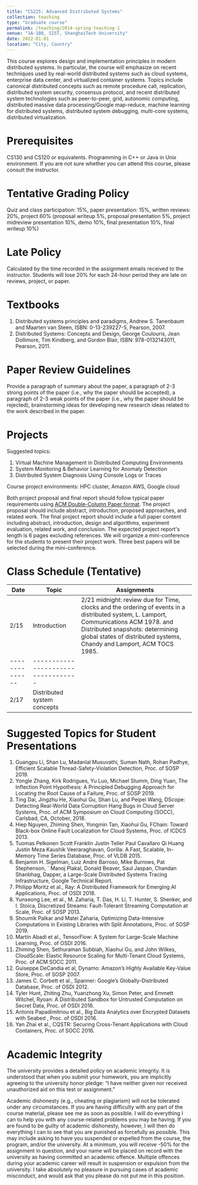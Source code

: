 ```yaml
---
title: "CS225: Advanced Distributed Systems"
collection: teaching
type: "Graduate course"
permalink: /teaching/2014-spring-teaching-1
venue: "1A-108, SIST, ShanghaiTech University"
date: 2022-01-01
location: "City, Country"
---
```


This course explores design and implementation principles in modern distributed systems. In particular, the course will emphasize on recent techniques used by real-world distributed systems such as cloud systems, enterprise data center, and virtualized container systems. Topics include canonical distributed concepts such as remote procedure call, replication, distributed system security, consensus protocol, and recent distributed system technologies such as peer-to-peer, grid, autonomic computing, distributed massive data processing/Google map-reduce, machine learning for distributed systems, distributed system debugging, multi-core systems, distributed virtualization.

Prerequisites
======
CS130 and CS120 or equivalents. Programming in C++ or Java in Unix environment. If you are not sure whether you can attend this course, please consult the instructor.

Tentative Grading Policy
======
Quiz and class participation: 15%, paper presentation: 15%, written reviews: 20%, project 60% (proposal writeup 5%, proposal presentation 5%, project midreview presentation 10%, demo 10%, final presentation 10%, final writeup 10%)

Late Policy
======
Calculated by the time recorded in the assignment emails received to the instructor. Students will lose 20% for each 24-hour period they are late on reviews, project, or paper.

Textbooks
======
1. Distributed systems principles and paradigms, Andrew S. Tanenbaum and Maarten van Steen, ISBN: 0-13-239227-5, Pearson, 2007.
2. Distributed Systems: Concepts and Design, George Coulouris, Jean Dollimore, Tim Kindberg, and Gordon Blair, ISBN: 978-0132143011, Pearson, 2011.

Paper Review Guidelines
======
Provide a paragraph of summary about the paper, a paragraph of 2-3 strong points of the paper (i.e., why the paper should be accepted), a paragraph of 2-3 weak points of the paper (i.e., why the paper should be rejected),  brainstorming ideas for developing new research ideas related to the work described in the paper.

Projects
======
Suggested topics:
1. Virtual Machine Management in Distributed Computing Environments
2. System Monitoring & Behavior Learning for Anomaly Detection
3. Distributed System Diagnosis Using Console Logs or Traces

Course project environments: HPC cluster, Amazon AWS, Google cloud

Both project proposal and final report should follow typical paper requirements using [ACM Double-Column Paper format](https://www.acm.org/publications/authors/submissions). The project proposal should include abstract, introduction, proposed approaches, and related work. The final project report should include a full paper content including abstract, introduction, design and algorithms, experiment evaluation, related work, and conclusion. The expected project report's length is 6 pages excluding references. We will organize a mini-conference for the students to present their project work. Three best papers will be selected during the mini-conference.

Class Schedule (Tentative)
======

| Date         | Topic                            | Assignments |
|--------------|----------------------------------|-------------|
| 2/15         | Introduction                     | 2/21 midnight: review due for Time, clocks and the ordering of events in a distributed system, L. Lamport, Communications ACM 1978. and Distributed snapshots: determining global states of distributed systems, Chandy and Lamport, ACM TOCS 1985.         |
|--------------|----------------------------------|             |
| 2/17         | Distributed system concepts      |          |


Suggested Topics for Student Presentations
======
1. Guangpu Li, Shan Lu, Madanlal Musuvathi, Suman Nath, Rohan Padhye, Efficient Scalable Thread-Safety-Violation Detection, Proc. of SOSP 2019. 
2. Yongle Zhang, Kirk Rodrigues, Yu Luo, Michael Stumm, Ding Yuan, The Inflection Point Hypothesis: A Principled Debugging Approach for Locating the Root Cause of a Failure, Proc. of SOSP 2019. 
3. Ting Dai, Jingzhu He, Xiaohui Gu, Shan Lu, and Peipei Wang, DScope: Detecting Real-World Data Corruption Hang Bugs in Cloud Server Systems, Proc. of ACM Symposium on Cloud Computing (SOCC), Carlsbad, CA, October, 2018. 
4. Hiep Nguyen, Zhiming Shen, Yongmin Tan, Xiaohui Gu, FChain: Toward Black-box Online Fault Localization for Cloud Systems, Proc. of ICDCS 2013. 
5. Tuomas Pelkonen Scott Franklin Justin Teller Paul Cavallaro Qi Huang Justin Meza Kaushik Veeraraghavan, Gorilla: A Fast, Scalable, In-Memory Time Series Database, Proc. of VLDB 2015. 
6. Benjamin H. Sigelman, Luiz Andre Barroso, Mike Burrows, Pat Stephenson, ´ Manoj Plakal, Donald Beaver, Saul Jaspan, Chandan Shanbhag, Dapper, a Large-Scale Distributed Systems Tracing Infrastructure, Google Technical Report. 
7. Philipp Moritz et al., Ray: A Distributed Framework for Emerging AI Applications, Proc. of OSDI 2018. 
8. Yunseong Lee, et al., M. Zaharia, T. Das, H. Li, T. Hunter, S. Shenker, and I. Stoica, Discretized Streams: Fault-Tolerant Streaming Computation at Scale, Proc. of SOSP 2013. 
9. Shoumik Palkar and Matei Zaharia, Optimizing Data-Intensive Computations in Existing Libraries with Split Annotations, Proc. of SOSP 2019. 
10. Martín Abadi et al., TensorFlow: A System for Large-Scale Machine Learning, Proc. of OSDI 2016.  
11. Zhiming Shen, Sethuraman Subbiah, Xiaohui Gu, and John Wilkes, CloudScale: Elastic Resource Scaling for Multi-Tenant Cloud Systems, Proc. of ACM SOCC 2011. 
12. Guiseppe DeCandia et al, Dynamo: Amazon’s Highly Available Key-Value Store, Proc. of SOSP 2007. 
13. James C. Corbett et al., Spanner: Google’s Globally-Distributed Database, Proc. of OSDI 2012. 
14. Tyler Hunt, Zhiting Zhu, Yuanzhong Xu, Simon Peter, and Emmett Witchel, Ryoan: A Distributed Sandbox for Untrusted Computation on Secret Data, Proc. of OSDI 2016. 
15. Antonis Papadimitriou et al., Big Data Analytics over Encrypted Datasets with Seabed , Proc. of OSDI 2016. 
16. Yan Zhai et al., CQSTR: Securing Cross-Tenant Applications with Cloud Containers, Proc. of SOCC 2016. 

Academic Integrity
======
The university provides a detailed policy on academic integrity. It is understood that when you submit your homework, you are implicitly agreeing to the university honor pledge: “I have neither given nor received unauthorized aid on this test or assignment.”

Academic dishonesty (e.g., cheating or plagiarism) will not be tolerated under any circumstances. If you are having difficulty with any part of the course material, please see me as soon as possible. I will do everything I can to help you with any course-related problems you may be having. If you are found to be guilty of academic dishonesty, however, I will then do everything I can to see that you are punished as forcefully as possible. This may include asking to have you suspended or expelled from the course, the program, and/or the university. At a minimum, you will receive -50% for the assignment in question, and your name will be placed on record with the university as having committed an academic offence. Multiple offences during your academic career will result in suspension or expulsion from the university. I take absolutely no pleasure in pursuing cases of academic misconduct, and would ask that you please do not put me in this position.



